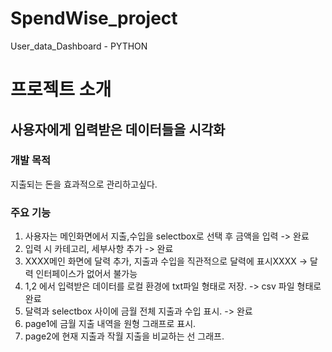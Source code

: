 # SpendWise_project
User_data_Dashboard - PYTHON
# 프로젝트 소개
## 사용자에게 입력받은 데이터들을 시각화
### 개발 목적
지출되는 돈을 효과적으로 관리하고싶다.
### 주요 기능
1. 사용자는 메인화면에서 지출,수입을 selectbox로 선택 후 금액을 입력 -> 완료
2. 입력 시 카테고리, 세부사항 추가 -> 완료
3. XXXX메인 화면에 달력 추가, 지출과 수입을 직관적으로 달력에 표시XXXX -> 달력 인터페이스가 없어서 불가능
4. 1,2 에서 입력받은 데이터를 로컬 환경에 txt파일 형태로 저장. -> csv 파일 형태로 완료
5. 달력과 selectbox 사이에 금월 전체 지출과 수입 표시. -> 완료
6. page1에 금월 지출 내역을 원형 그래프로 표시.
7. page2에 현재 지출과 작월 지출을 비교하는 선 그래프.